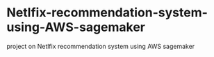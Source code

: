 # Netlfix-recommendation-system-using-AWS-sagemaker
project on Netlfix recommendation system using AWS sagemaker 
